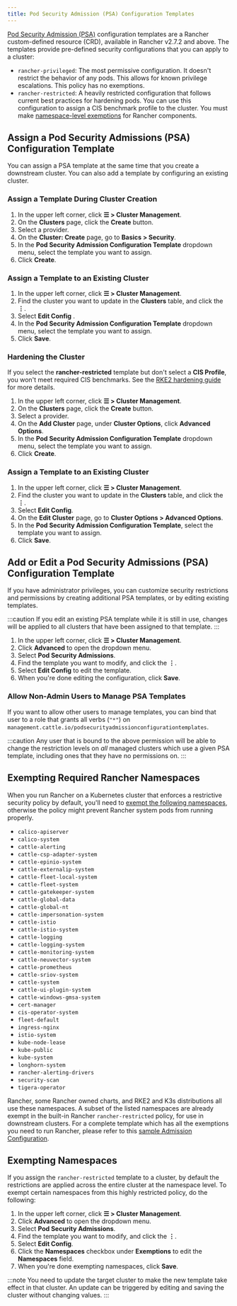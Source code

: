 ```yaml
---
title: Pod Security Admission (PSA) Configuration Templates
---
```


<head> 
  <link rel="canonical" href="https://ranchermanager.docs.rancher.com/how-to-guides/new-user-guides/authentication-permissions-and-global-configuration/psa-config-templates"/>
</head>

[Pod Security Admission (PSA)](./pod-security-standards.md) configuration templates are a Rancher custom-defined resource (CRD), available in Rancher v2.7.2 and above. The templates provide pre-defined security configurations that you can apply to a cluster:

- `rancher-privileged`: The most permissive configuration. It doesn't restrict the behavior of any pods. This allows for known privilege escalations. This policy has no exemptions.
- `rancher-restricted`: A heavily restricted configuration that follows current best practices for hardening pods. You can use this configuration to assign a CIS benchmark profile to the cluster. You must make [namespace-level exemptions](./pod-security-standards.md#rancher-on-psa-restricted-clusters) for Rancher components.

## Assign a Pod Security Admissions (PSA) Configuration Template

You can assign a PSA template at the same time that you create a downstream cluster. You can also add a template by configuring an existing cluster.

### Assign a Template During Cluster Creation
<Tabs>
<TabItem value="RKE2 and K3s">

1. In the upper left corner, click **☰ > Cluster Management**.
1. On the **Clusters** page, click the **Create** button.
1. Select a provider.
1. On the **Cluster: Create** page, go to **Basics > Security**.
1. In the **Pod Security Admission Configuration Template** dropdown menu, select the template you want to assign.
1. Click **Create**.

### Assign a Template to an Existing Cluster

1. In the upper left corner, click **☰ > Cluster Management**.
1. Find the cluster you want to update in the **Clusters** table, and click the **⋮**.
1. Select **Edit Config** .
1. In the **Pod Security Admission Configuration Template** dropdown menu, select the template you want to assign.
1. Click **Save**.

### Hardening the Cluster

If you select the **rancher-restricted** template but don't select a **CIS Profile**, you won't meet required CIS benchmarks. See the [RKE2 hardening guide](../../../pages-for-subheaders/rke2-hardening-guide.md) for more details.

</TabItem>
<TabItem value="RKE1">

1. In the upper left corner, click **☰ > Cluster Management**.
1. On the **Clusters** page, click the **Create** button.
1. Select a provider.
1. On the **Add Cluster** page, under **Cluster Options**, click **Advanced Options**.
1. In the **Pod Security Admission Configuration Template** dropdown menu, select the template you want to assign.
1. Click **Create**.

### Assign a Template to an Existing Cluster

1. In the upper left corner, click **☰ > Cluster Management**.
1. Find the cluster you want to update in the **Clusters** table, and click the **⋮**.
1. Select **Edit Config**.
1. On the **Edit Cluster** page, go to **Cluster Options > Advanced Options**.
1. In the **Pod Security Admission Configuration Template**, select the template you want to assign.
1. Click **Save**.

</TabItem>
</Tabs>

## Add or Edit a Pod Security Admissions (PSA) Configuration Template

If you have administrator privileges, you can customize security restrictions and permissions by creating additional PSA templates, or by editing existing templates.

:::caution
If you edit an existing PSA template while it is still in use, changes will be applied to all clusters that have been assigned to that template.
:::

1. In the upper left corner, click **☰ > Cluster Management**.
1. Click **Advanced** to open the dropdown menu.
1. Select **Pod Security Admissions**.
1. Find the template you want to modify, and click the **⋮**.
1. Select **Edit Config** to edit the template.
1. When you're done editing the configuration, click **Save**.

### Allow Non-Admin Users to Manage PSA Templates

If you want to allow other users to manage templates, you can bind that user to a role that grants all verbs (`"*"`) on `management.cattle.io/podsecurityadmissionconfigurationtemplates`.

:::caution
Any user that is bound to the above permission will be able to change the restriction levels on _all_ managed clusters which use a given PSA template, including ones that they have no permissions on.
:::

## Exempting Required Rancher Namespaces

When you run Rancher on a Kubernetes cluster that enforces a restrictive security policy by default, you'll need to [exempt the following namespaces](#exempting-namespaces), otherwise the policy might prevent Rancher system pods from  running properly.

- `calico-apiserver`
- `calico-system`
- `cattle-alerting`
- `cattle-csp-adapter-system`
- `cattle-epinio-system`
- `cattle-externalip-system`
- `cattle-fleet-local-system`
- `cattle-fleet-system`
- `cattle-gatekeeper-system`
- `cattle-global-data`
- `cattle-global-nt`
- `cattle-impersonation-system`
- `cattle-istio`
- `cattle-istio-system`
- `cattle-logging`
- `cattle-logging-system`
- `cattle-monitoring-system`
- `cattle-neuvector-system`
- `cattle-prometheus`
- `cattle-sriov-system`
- `cattle-system`
- `cattle-ui-plugin-system`
- `cattle-windows-gmsa-system`
- `cert-manager`
- `cis-operator-system`
- `fleet-default`
- `ingress-nginx`
- `istio-system`
- `kube-node-lease`
- `kube-public`
- `kube-system`
- `longhorn-system`
- `rancher-alerting-drivers`
- `security-scan`
- `tigera-operator`

Rancher, some Rancher owned charts, and RKE2 and K3s distributions all use these namespaces. A subset of the listed namespaces are already exempt in the built-in Rancher `rancher-restricted` policy, for use in downstream clusters. For a complete template which has all the exemptions you need to run Rancher, please refer to this [sample Admission Configuration](../../../reference-guides/rancher-security/psa-restricted-exemptions.md).

## Exempting Namespaces

If you assign the `rancher-restricted` template to a cluster, by default the restrictions are applied across the entire cluster at the namespace level. To exempt certain namespaces from this highly restricted policy, do the following:

1. In the upper left corner, click **☰ > Cluster Management**.
1. Click **Advanced** to open the dropdown menu.
1. Select **Pod Security Admissions**.
1. Find the template you want to modify, and click the **⋮**.
1. Select **Edit Config**.
1. Click the **Namespaces** checkbox under **Exemptions** to edit the **Namespaces** field.
1. When you're done exempting namespaces, click **Save**.

:::note
You need to update the target cluster to make the new template take effect in that cluster. An update can be triggered by editing and saving the cluster without changing values.
:::
